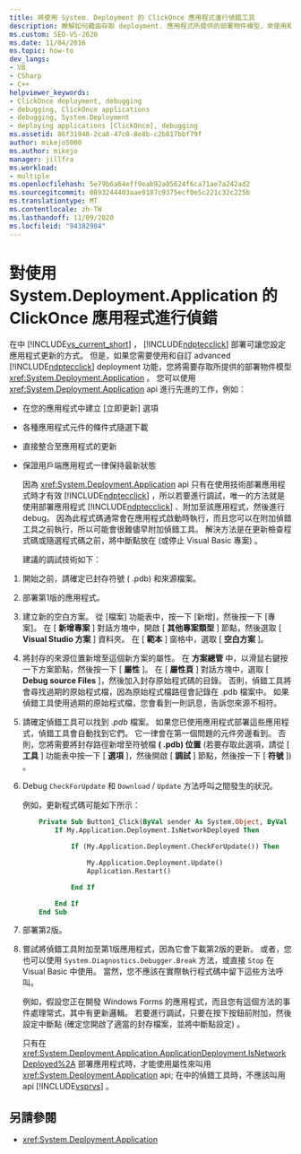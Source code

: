 ```yaml
---
title: 將使用 System. Deployment 的 ClickOnce 應用程式進行偵錯工具
description: 瞭解如何藉由存取 deployment. 應用程式所提供的部署物件模型，來使用和自訂 advanced ClickOnce 部署功能。
ms.custom: SEO-VS-2020
ms.date: 11/04/2016
ms.topic: how-to
dev_langs:
- VB
- CSharp
- C++
helpviewer_keywords:
- ClickOnce deployment, debugging
- debugging, ClickOnce applications
- debugging, System.Deployment
- deploying applications [ClickOnce], debugging
ms.assetid: 86f31948-2ca8-47c0-8e8b-c2b817bbf79f
author: mikejo5000
ms.author: mikejo
manager: jillfra
ms.workload:
- multiple
ms.openlocfilehash: 5e79b6a64eff9eab92a05624f6ca71ae7a242ad2
ms.sourcegitcommit: 0893244403aae9187c9375ecf0e5c221c32c225b
ms.translationtype: MT
ms.contentlocale: zh-TW
ms.lasthandoff: 11/09/2020
ms.locfileid: "94382984"
---
```

# <a name="debug-clickonce-applications-that-use-systemdeploymentapplication"></a>對使用 System.Deployment.Application 的 ClickOnce 應用程式進行偵錯
在中 [!INCLUDE[vs_current_short](../code-quality/includes/vs_current_short_md.md)] ， [!INCLUDE[ndptecclick](../deployment/includes/ndptecclick_md.md)] 部署可讓您設定應用程式更新的方式。 但是，如果您需要使用和自訂 advanced [!INCLUDE[ndptecclick](../deployment/includes/ndptecclick_md.md)] deployment 功能，您將需要存取所提供的部署物件模型 <xref:System.Deployment.Application> 。 您可以使用 <xref:System.Deployment.Application> api 進行先進的工作，例如：

- 在您的應用程式中建立 [立即更新] 選項

- 各種應用程式元件的條件式隨選下載

- 直接整合至應用程式的更新

- 保證用戶端應用程式一律保持最新狀態

  因為 <xref:System.Deployment.Application> api 只有在使用技術部署應用程式時才有效 [!INCLUDE[ndptecclick](../deployment/includes/ndptecclick_md.md)] ，所以若要進行調試，唯一的方法就是使用部署應用程式 [!INCLUDE[ndptecclick](../deployment/includes/ndptecclick_md.md)] 、附加至該應用程式，然後進行 debug。 因為此程式碼通常會在應用程式啟動時執行，而且您可以在附加偵錯工具之前執行，所以可能會很難儘早附加偵錯工具。 解決方法是在更新檢查程式碼或隨選程式碼之前，將中斷點放在 (或停止 Visual Basic 專案) 。

  建議的調試技術如下：

1. 開始之前，請確定已封存符號 ( .pdb) 和來源檔案。

2. 部署第1版的應用程式。

3. 建立新的空白方案。 從 [檔案] 功能表中，按一下 [新增]，然後按一下 [專案]。 在 [ **新增專案** ] 對話方塊中，開啟 [ **其他專案類型** ] 節點，然後選取 [ **Visual Studio 方案** ] 資料夾。 在 [ **範本** ] 窗格中，選取 [ **空白方案** ]。

4. 將封存的來源位置新增至這個新方案的屬性。 在 **方案總管** 中，以滑鼠右鍵按一下方案節點，然後按一下 [ **屬性** ]。 在 [ **屬性頁** ] 對話方塊中，選取 [ **Debug source Files** ]，然後加入封存原始程式碼的目錄。 否則，偵錯工具將會尋找過期的原始程式檔，因為原始程式檔路徑會記錄在 .pdb 檔案中。 如果偵錯工具使用過期的原始程式檔，您會看到一則訊息，告訴您來源不相符。

5. 請確定偵錯工具可以找到 *.pdb* 檔案。 如果您已使用應用程式部署這些應用程式，偵錯工具會自動找到它們。 它一律會在第一個問題的元件旁邊看到。 否則，您將需要將封存路徑新增至符號檔 **( .pdb) 位置** (若要存取此選項，請從 [ **工具** ] 功能表中按一下 [ **選項** ]，然後開啟 [ **調試** ] 節點，然後按一下 [ **符號** ]) 。

6. Debug `CheckForUpdate` 和 `Download` / `Update` 方法呼叫之間發生的狀況。

    例如，更新程式碼可能如下所示：

   ```vb
       Private Sub Button1_Click(ByVal sender As System.Object, ByVal e As System.EventArgs) Handles Button1.Click
           If My.Application.Deployment.IsNetworkDeployed Then

               If (My.Application.Deployment.CheckForUpdate()) Then

                   My.Application.Deployment.Update()
                   Application.Restart()

               End If

           End If
       End Sub
   ```

7. 部署第2版。

8. 嘗試將偵錯工具附加至第1版應用程式，因為它會下載第2版的更新。 或者，您也可以使用 `System.Diagnostics.Debugger.Break` 方法，或直接 `Stop` 在 Visual Basic 中使用。 當然，您不應該在實際執行程式碼中留下這些方法呼叫。

    例如，假設您正在開發 Windows Forms 的應用程式，而且您有這個方法的事件處理常式，其中有更新邏輯。 若要進行調試，只要在按下按鈕前附加，然後設定中斷點 (確定您開啟了適當的封存檔案，並將中斷點設定) 。

   只有在 <xref:System.Deployment.Application.ApplicationDeployment.IsNetworkDeployed%2A> 部署應用程式時，才能使用屬性來叫用 <xref:System.Deployment.Application> api; 在中的偵錯工具時，不應該叫用 api [!INCLUDE[vsprvs](../code-quality/includes/vsprvs_md.md)] 。

## <a name="see-also"></a>另請參閱
- <xref:System.Deployment.Application>